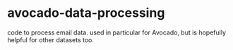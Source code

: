 # avocado-data-processing
code to process email data. used in particular for Avocado, but is hopefully helpful for other datasets too.
